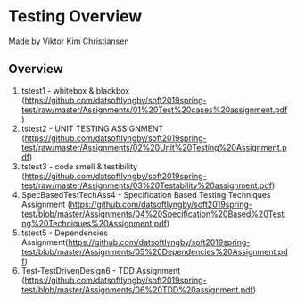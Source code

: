 # Testing Overview
Made by Viktor Kim Christiansen

## Overview
1. tstest1 - whitebox & blackbox (https://github.com/datsoftlyngby/soft2019spring-test/raw/master/Assignments/01%20Test%20cases%20assignment.pdf)
2. tstest2 - UNIT TESTING ASSIGNMENT (https://github.com/datsoftlyngby/soft2019spring-test/raw/master/Assignments/02%20Unit%20Testing%20Assignment.pdf)
3. tstest3 - code smell & testibility (https://github.com/datsoftlyngby/soft2019spring-test/raw/master/Assignments/03%20Testability%20assignment.pdf)
4. SpecBasedTestTechAss4 - Specification Based Testing Techniques Assignment (https://github.com/datsoftlyngby/soft2019spring-test/blob/master/Assignments/04%20Specification%20Based%20Testing%20Techniques%20Assignment.pdf)
5. tstest5 - Dependencies Assignment(https://github.com/datsoftlyngby/soft2019spring-test/blob/master/Assignments/05%20Dependencies%20Assignment.pdf)
6. Test-TestDrivenDesign6 - TDD Assignment (https://github.com/datsoftlyngby/soft2019spring-test/blob/master/Assignments/06%20TDD%20assignment.pdf)
